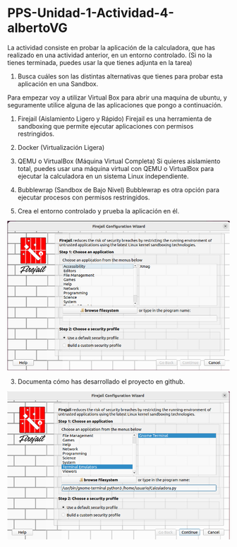 # PPS-Unidad-1-Actividad-4-albertoVG

La actividad consiste en probar la aplicación de la calculadora, que has realizado en una actividad anterior, en un entorno controlado. (Si no la tienes terminada, puedes usar la que tienes adjunta en la tarea)

1. Busca cuáles son las distintas alternativas que tienes para probar esta aplicación en una Sandbox.

Para empezar voy a utilizar Virtual Box para abrir una maquina de ubuntu, y seguramente utilice alguna de las aplicaciones que pongo a continuación.

1. Firejail (Aislamiento Ligero y Rápido)
Firejail es una herramienta de sandboxing que permite ejecutar aplicaciones con permisos restringidos.

2. Docker (Virtualización Ligera)

3. QEMU o VirtualBox (Máquina Virtual Completa)
Si quieres aislamiento total, puedes usar una máquina virtual con QEMU o VirtualBox para ejecutar la calculadora en un sistema Linux independiente.

4. Bubblewrap (Sandbox de Bajo Nivel)
Bubblewrap es otra opción para ejecutar procesos con permisos restringidos.

   
2. Crea el entorno controlado y prueba la aplicación en él.

![](imagenes/Imagen1.png)

3. Documenta cómo has desarrollado el proyecto en github.




![](imagenes/Imagen2.png)
